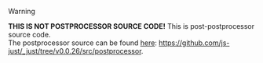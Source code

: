 > [!WARNING]
> **THIS IS NOT POSTPROCESSOR SOURCE CODE!** This is post-postprocessor source code. <br>
> The postprocessor source can be found [here](https://github.com/js-just/_just/tree/v0.0.26/src/postprocessor): https://github.com/js-just/_just/tree/v0.0.26/src/postprocessor.
